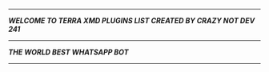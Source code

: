 -----------

***WELCOME TO TERRA XMD PLUGINS LIST CREATED BY CRAZY NOT DEV 241***

-----------

***THE WORLD BEST WHATSAPP BOT***

----------
